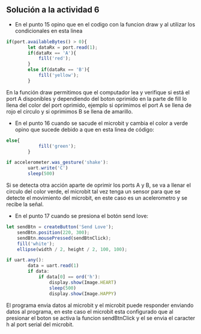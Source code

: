 <!--Entrega: vas a tratar de analizar todos los pasos anteriores usando
los conocimientos que tienes hasta este punto de la carrera. No te asustes con esta actividad, 
la idea es que intentes, estamos explorando y en las próximas unidades vas a poder entender muy bien todo. Por ahora, solo quiero que intentes.

Describe qué pasa en el punto 15 y cómo crees que esto se logre.
Describe qué pasa en el punto 16 y cómo crees que esto se logre.
Describe qué pasa en el punto 17 y cómo crees que esto se logre.-->
## Solución a la actividad 6

- En el punto 15 opino que en el codigo con la funcion draw y al utilizar los condicionales en esta linea
``` js
if(port.availableBytes() > 0){
        let dataRx = port.read(1);
        if(dataRx == 'A'){
            fill('red');   
        }
        else if(dataRx == 'B'){
            fill('yellow'); 
        }
```
En la función draw permitimos que el computador lea y verifique si está el port A disponibles y dependiendo del boton oprimido en la parte de fill lo llena del
color del port oprimido, ejemplo si oprimimos el port A se llena de rojo el circulo y si oprimimos B se llena de amarillo.

- En el punto 16 cuando se sacude el microbit y cambia el color a verde opino que sucede debido a que en esta linea de código:
``` js
else{
            fill('green'); 
        }

if accelerometer.was_gesture('shake'):
        uart.write('C')
        sleep(500)
```
Si se detecta otra acción aparte de oprimir los ports A y B, se va a llenar el circulo del color verde, el microbit tal vez tenga un sensor para que se detecte el movimiento del microbit, en este caso es un acelerometro
y se recibe la señal.


- En el punto 17 cuando se presiona el botón send love:
``` js
let sendBtn = createButton('Send Love');
    sendBtn.position(220, 300);
    sendBtn.mousePressed(sendBtnClick);
    fill('white');
    ellipse(width / 2, height / 2, 100, 100);

if uart.any():
        data = uart.read(1)
        if data:
            if data[0] == ord('h'):
                display.show(Image.HEART)
                sleep(500)
                display.show(Image.HAPPY)
```
El programa envia datos al microbit y el microbit puede responder enviando datos al programa, en este caso el microbit esta configurado que al presionar el boton se activa la funcion sendBtnClick y el
se envia el caracter h al port serial del microbit.
